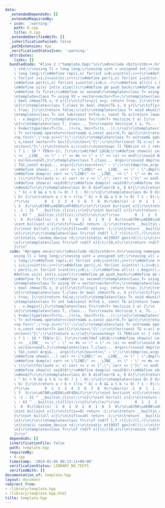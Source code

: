 ```yaml
---
data:
  _extendedDependsOn: []
  _extendedRequiredBy:
  - icon: ':warning:'
    path: 0.cpp
    title: 0.cpp
  _extendedVerifiedWith: []
  _isVerificationFailed: false
  _pathExtension: hpp
  _verificationStatusIcon: ':warning:'
  attributes:
    links: []
  bundledCode: "#line 2 \"template.hpp\"\n\r\n#include <bits/stdc++.h>\r\nusing namespace\
    \ std;\r\nusing ll = long long;\r\nusing uint = unsigned int;\r\nusing ull = unsigned\
    \ long long;\r\n#define rep(i,n) for(int i=0;i<int(n);i++)\r\n#define rep1(i,n)\
    \ for(int i=1;i<=int(n);i++)\r\n#define per(i,n) for(int i=int(n)-1;i>=0;i--)\r\
    \n#define per1(i,n) for(int i=int(n);i>0;i--)\r\n#define all(c) c.begin(),c.end()\r\
    \n#define si(x) int(x.size())\r\n#define pb push_back\r\n#define eb emplace_back\r\
    \n#define fs first\r\n#define sc second\r\ntemplate<class T> using V = vector<T>;\r\
    \ntemplate<class T> using VV = vector<vector<T>>;\r\ntemplate<class T,class U>\
    \ bool chmax(T& x, U y){\r\n\tif(x<y){ x=y; return true; }\r\n\treturn false;\r\
    \n}\r\ntemplate<class T,class U> bool chmin(T& x, U y){\r\n\tif(y<x){ x=y; return\
    \ true; }\r\n\treturn false;\r\n}\r\ntemplate<class T> void mkuni(V<T>& v){sort(all(v));v.erase(unique(all(v)),v.end());}\r\
    \ntemplate<class T> int lwb(const V<T>& v, const T& a){return lower_bound(all(v),a)\
    \ - v.begin();}\r\ntemplate<class T>\r\nV<T> Vec(size_t a) {\r\n    return V<T>(a);\r\
    \n}\r\ntemplate<class T, class... Ts>\r\nauto Vec(size_t a, Ts... ts) {\r\n  return\
    \ V<decltype(Vec<T>(ts...))>(a, Vec<T>(ts...));\r\n}\r\ntemplate<class S,class\
    \ T> ostream& operator<<(ostream& o,const pair<S,T> &p){\r\n\treturn o<<\"(\"\
    <<p.fs<<\",\"<<p.sc<<\")\";\r\n}\r\ntemplate<class T> ostream& operator<<(ostream&\
    \ o,const vector<T> &vc){\r\n\to<<\"{\";\r\n\tfor(const T& v:vc) o<<v<<\",\";\r\
    \n\to<<\"}\";\r\n\treturn o;\r\n}\r\nconstexpr ll TEN(int n) { return (n == 0)\
    \ ? 1 : 10 * TEN(n-1); }\r\n\r\n#ifdef LOCAL\r\n#define show(x) cerr << \"LINE\"\
    \ << __LINE__ << \" : \" << #x << \" = \" << (x) << endl\r\nvoid dmpr(ostream&\
    \ os){os<<endl;}\r\ntemplate<class T,class... Args>\r\nvoid dmpr(ostream&os,const\
    \ T&t,const Args&... args){\r\n\tos<<t<<\" ~ \";\r\n\tdmpr(os,args...);\r\n}\r\
    \n#define shows(...) cerr << \"LINE\" << __LINE__ << \" : \";dmpr(cerr,##__VA_ARGS__)\r\
    \n#define dump(x) cerr << \"LINE\" << __LINE__ << \" : \" << #x << \" = {\"; \
    \ \\\r\n\tfor(auto v: x) cerr << v << \",\"; cerr << \"}\" << endl;\r\n#else\r\
    \n#define show(x) void(0)\r\n#define dump(x) void(0)\r\n#define shows(...) void(0)\r\
    \n#endif\r\n\r\ntemplate<class D> D divFloor(D a, D b){\r\n\treturn a / b - (((a\
    \ ^ b) < 0 && a % b != 0) ? 1 : 0);\r\n}\r\ntemplate<class D> D divCeil(D a, D\
    \ b) {\r\n\treturn a / b + (((a ^ b) > 0 && a % b != 0) ? 1 : 0);\r\n}\r\n\r\n\
    /*\r\nx       0  1  2  3  4  5  6  7  8  9\r\nbsr(x) -1  0  1  1  2  2  2  2 \
    \ 3  3\r\n\u6700\u4E0A\u4F4Dbit\r\n*/\r\nint bsr(uint x){\r\n\treturn x == 0 ?\
    \ -1 : 31 ^ __builtin_clz(x);\r\n}\r\nint bsr(ull x){\r\n\treturn x == 0 ? -1\
    \ : 63 ^ __builtin_clzll(x);\r\n}\r\n\r\n/*\r\nx       0  1  2  3  4  5  6  7\
    \  8  9\r\nbsl(x) -1  0  1  0  2  0  1  0  3  0\r\n\u6700\u4E0B\u4F4Dbit\r\n*/\r\
    \nint bsl(uint x){\r\n\tif(x==0) return -1;\r\n\treturn __builtin_ctz(x);\r\n\
    }\r\nint bsl(ull x){\r\n\tif(x==0) return -1;\r\n\treturn __builtin_ctzll(x);\r\
    \n}\r\n\r\n\r\ntemplate<class T>\r\nT rnd(T l,T r){\t//[l,r)\r\n\tusing D = uniform_int_distribution<T>;\r\
    \n\tstatic random_device rd;\r\n\tstatic mt19937 gen(rd());\r\n\treturn D(l,r-1)(gen);\r\
    \n}\r\ntemplate<class T>\r\nT rnd(T n){\t//[0,n)\r\n\treturn rnd(T(0),n);\r\n\
    }\r\n"
  code: "#pragma once\r\n\r\n#include <bits/stdc++.h>\r\nusing namespace std;\r\n\
    using ll = long long;\r\nusing uint = unsigned int;\r\nusing ull = unsigned long\
    \ long;\r\n#define rep(i,n) for(int i=0;i<int(n);i++)\r\n#define rep1(i,n) for(int\
    \ i=1;i<=int(n);i++)\r\n#define per(i,n) for(int i=int(n)-1;i>=0;i--)\r\n#define\
    \ per1(i,n) for(int i=int(n);i>0;i--)\r\n#define all(c) c.begin(),c.end()\r\n\
    #define si(x) int(x.size())\r\n#define pb push_back\r\n#define eb emplace_back\r\
    \n#define fs first\r\n#define sc second\r\ntemplate<class T> using V = vector<T>;\r\
    \ntemplate<class T> using VV = vector<vector<T>>;\r\ntemplate<class T,class U>\
    \ bool chmax(T& x, U y){\r\n\tif(x<y){ x=y; return true; }\r\n\treturn false;\r\
    \n}\r\ntemplate<class T,class U> bool chmin(T& x, U y){\r\n\tif(y<x){ x=y; return\
    \ true; }\r\n\treturn false;\r\n}\r\ntemplate<class T> void mkuni(V<T>& v){sort(all(v));v.erase(unique(all(v)),v.end());}\r\
    \ntemplate<class T> int lwb(const V<T>& v, const T& a){return lower_bound(all(v),a)\
    \ - v.begin();}\r\ntemplate<class T>\r\nV<T> Vec(size_t a) {\r\n    return V<T>(a);\r\
    \n}\r\ntemplate<class T, class... Ts>\r\nauto Vec(size_t a, Ts... ts) {\r\n  return\
    \ V<decltype(Vec<T>(ts...))>(a, Vec<T>(ts...));\r\n}\r\ntemplate<class S,class\
    \ T> ostream& operator<<(ostream& o,const pair<S,T> &p){\r\n\treturn o<<\"(\"\
    <<p.fs<<\",\"<<p.sc<<\")\";\r\n}\r\ntemplate<class T> ostream& operator<<(ostream&\
    \ o,const vector<T> &vc){\r\n\to<<\"{\";\r\n\tfor(const T& v:vc) o<<v<<\",\";\r\
    \n\to<<\"}\";\r\n\treturn o;\r\n}\r\nconstexpr ll TEN(int n) { return (n == 0)\
    \ ? 1 : 10 * TEN(n-1); }\r\n\r\n#ifdef LOCAL\r\n#define show(x) cerr << \"LINE\"\
    \ << __LINE__ << \" : \" << #x << \" = \" << (x) << endl\r\nvoid dmpr(ostream&\
    \ os){os<<endl;}\r\ntemplate<class T,class... Args>\r\nvoid dmpr(ostream&os,const\
    \ T&t,const Args&... args){\r\n\tos<<t<<\" ~ \";\r\n\tdmpr(os,args...);\r\n}\r\
    \n#define shows(...) cerr << \"LINE\" << __LINE__ << \" : \";dmpr(cerr,##__VA_ARGS__)\r\
    \n#define dump(x) cerr << \"LINE\" << __LINE__ << \" : \" << #x << \" = {\"; \
    \ \\\r\n\tfor(auto v: x) cerr << v << \",\"; cerr << \"}\" << endl;\r\n#else\r\
    \n#define show(x) void(0)\r\n#define dump(x) void(0)\r\n#define shows(...) void(0)\r\
    \n#endif\r\n\r\ntemplate<class D> D divFloor(D a, D b){\r\n\treturn a / b - (((a\
    \ ^ b) < 0 && a % b != 0) ? 1 : 0);\r\n}\r\ntemplate<class D> D divCeil(D a, D\
    \ b) {\r\n\treturn a / b + (((a ^ b) > 0 && a % b != 0) ? 1 : 0);\r\n}\r\n\r\n\
    /*\r\nx       0  1  2  3  4  5  6  7  8  9\r\nbsr(x) -1  0  1  1  2  2  2  2 \
    \ 3  3\r\n\u6700\u4E0A\u4F4Dbit\r\n*/\r\nint bsr(uint x){\r\n\treturn x == 0 ?\
    \ -1 : 31 ^ __builtin_clz(x);\r\n}\r\nint bsr(ull x){\r\n\treturn x == 0 ? -1\
    \ : 63 ^ __builtin_clzll(x);\r\n}\r\n\r\n/*\r\nx       0  1  2  3  4  5  6  7\
    \  8  9\r\nbsl(x) -1  0  1  0  2  0  1  0  3  0\r\n\u6700\u4E0B\u4F4Dbit\r\n*/\r\
    \nint bsl(uint x){\r\n\tif(x==0) return -1;\r\n\treturn __builtin_ctz(x);\r\n\
    }\r\nint bsl(ull x){\r\n\tif(x==0) return -1;\r\n\treturn __builtin_ctzll(x);\r\
    \n}\r\n\r\n\r\ntemplate<class T>\r\nT rnd(T l,T r){\t//[l,r)\r\n\tusing D = uniform_int_distribution<T>;\r\
    \n\tstatic random_device rd;\r\n\tstatic mt19937 gen(rd());\r\n\treturn D(l,r-1)(gen);\r\
    \n}\r\ntemplate<class T>\r\nT rnd(T n){\t//[0,n)\r\n\treturn rnd(T(0),n);\r\n\
    }\r\n"
  dependsOn: []
  isVerificationFile: false
  path: template.hpp
  requiredBy:
  - 0.cpp
  timestamp: '2024-01-04 00:13:11+09:00'
  verificationStatus: LIBRARY_NO_TESTS
  verifiedWith: []
documentation_of: template.hpp
layout: document
redirect_from:
- /library/template.hpp
- /library/template.hpp.html
title: template.hpp
---
```

